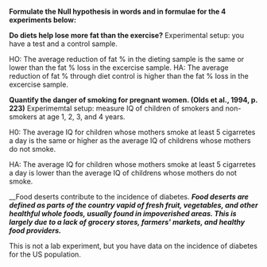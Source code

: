 __Formulate the Null hypothesis in words and in formulae for the 4 experiments below:__

__Do diets help lose more fat than the exercise?__
Experimental setup: you have a test and a control sample.

HO: The average reduction of fat % in the dieting sample is the same or lower than the fat % loss in the excercise sample. 
HA: The average reduction of fat % through diet control is higher than the fat % loss in the excercise sample. 

__Quantify the danger of smoking for pregnant women. (Olds et al., 1994, p. 223)__
Experimemtal setup: measure IQ of children of smokers and non-smokers at age 1, 2, 3, and 4 years.

H0: The average IQ for children whose mothers smoke at least 5 cigarretes a day is the same or higher 
as the average IQ of childrens whose mothers do not smoke. 

HA: The average IQ for children whose mothers smoke at least 5 cigarretes a day is lower than the average 
IQ of childrens whose mothers do not smoke. 

__Food deserts contribute to the incidence of diabetes.
___Food deserts are defined as parts of the country vapid of fresh fruit, vegetables, and other healthful whole foods, usually found in impoverished areas. This is largely due to a lack of grocery stores, farmers' markets, and healthy food providers.___

This is not a lab experiment, but you have data on the incidence of diabetes for the US population.

